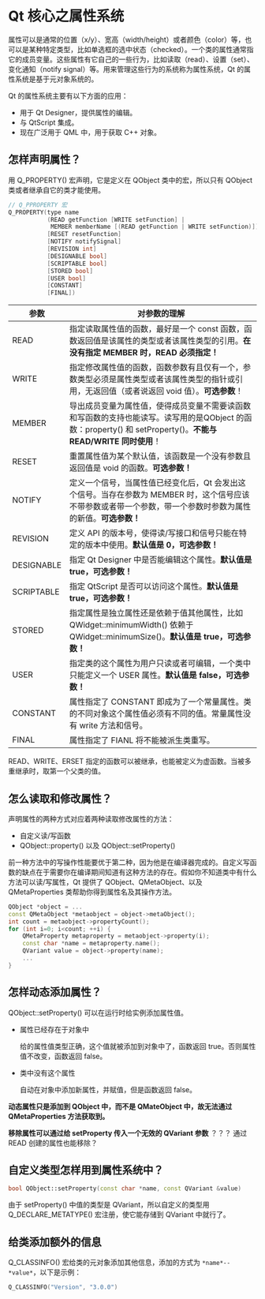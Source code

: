 # Qt 核心之属性系统

属性可以是通常的位置（x/y）、宽高（width/height）或者颜色（color）等，也可以是某种特定类型，比如单选框的选中状态（checked）。一个类的属性通常指它的成员变量。这些属性有它自己的一些行为，比如读取（read）、设置（set）、变化通知（notify signal）等。用来管理这些行为的系统称为属性系统，Qt 的属性系统是基于元对象系统的。

Qt 的属性系统主要有以下方面的应用：

* 用于 Qt Designer，提供属性的编辑。
* 与 QtScript 集成。
* 现在广泛用于 QML 中，用于获取 C++ 对象。

## 怎样声明属性？

用 Q_PROPERTY() 宏声明，它是定义在 QObject 类中的宏，所以只有 QObject 类或者继承自它的类才能使用。

```c++
// Q_PPROPERTY 宏
Q_PROPERTY(type name
           (READ getFunction [WRITE setFunction] |
            MEMBER memberName [(READ getFunction | WRITE setFunction)])
           [RESET resetFunction]
           [NOTIFY notifySignal]
           [REVISION int]
           [DESIGNABLE bool]
           [SCRIPTABLE bool]
           [STORED bool]
           [USER bool]
           [CONSTANT]
           [FINAL])
```

| 参数       | 对参数的理解                                                 |
| ---------- | ------------------------------------------------------------ |
| READ       | 指定读取属性值的函数，最好是一个 const 函数，函数返回值是该属性的类型或者该属性类型的引用。**在没有指定 MEMBER 时，READ 必须指定！** |
| WRITE      | 指定修改属性值的函数，函数参数有且仅有一个，参数类型必须是属性类型或者该属性类型的指针或引用，无返回值（或者说返回 void 值）。**可选参数**！ |
| MEMBER     | 导出成员变量为属性值，使得成员变量不需要读函数和写函数的支持也能读写。读写用的是QObject 的函数：property() 和 setProperty()。**不能与 READ/WRITE 同时使用**！ |
| RESET      | 重置属性值为某个默认值，该函数是一个没有参数且返回值是 void 的函数。**可选参数！** |
| NOTIFY     | 定义一个信号，当属性值已经变化后，Qt 会发出这个信号。当存在参数为 MEMBER 时，这个信号应该不带参数或者带一个参数，带一个参数时参数为属性的新值。**可选参数！** |
| REVISION   | 定义 API 的版本号，使得读/写接口和信号只能在特定的版本中使用。**默认值是 0，可选参数！** |
| DESIGNABLE | 指定 Qt Designer 中是否能编辑这个属性。**默认值是 true，可选参数！** |
| SCRIPTABLE | 指定 QtScript 是否可以访问这个属性。**默认值是 true，可选参数！** |
| STORED     | 指定属性是独立属性还是依赖于值其他属性，比如 QWidget::minimumWidth() 依赖于 QWidget::minimumSize()。**默认值是 true，可选参数！** |
| USER       | 指定类的这个属性为用户只读或者可编辑，一个类中只能定义一个 USER 属性。**默认值是 false，可选参数！** |
| CONSTANT   | 属性指定了 CONSTANT 即成为了一个常量属性。类的不同对象这个属性值必须有不同的值。常量属性没有 write 方法和信号。 |
| FINAL      | 属性指定了 FIANL 将不能被派生类重写。                        |

READ、WRITE、ERSET 指定的函数可以被继承，也能被定义为虚函数。当被多重继承时，取第一个父类的值。

## 怎么读取和修改属性？

声明属性的两种方式对应着两种读取修改属性的方法：

* 自定义读/写函数
* QObject::property() 以及 QObject::setProperty()

前一种方法中的写操作性能要优于第二种，因为他是在编译器完成的。自定义写函数的缺点在于需要你在编译期间知道有这种方法的存在。假如你不知道类中有什么方法可以读/写属性，Qt 提供了 QObject、QMetaObject、以及 QMetaProperties 类帮助你得到属性名及其操作方法。

```c++
QObject *object = ...
const QMetaObject *metaobject = object->metaObject();
int count = metaobject->propertyCount();
for (int i=0; i<count; ++i) {
    QMetaProperty metaproperty = metaobject->property(i);
    const char *name = metaproperty.name();
    QVariant value = object->property(name);
    ...
}
```

## 怎样动态添加属性？

QObject::setProperty() 可以在运行时给实例添加属性值。

* 属性已经存在于对象中

  给的属性值类型正确，这个值就被添加到对象中了，函数返回 true。否则属性值不改变，函数返回 false。

* 类中没有这个属性

  自动在对象中添加新属性，并赋值，但是函数返回 false。

**动态属性只是添加到 QObject 中，而不是 QMateObject 中，故无法通过 QMetaProperties 方法获取到。**

**移除属性可以通过给 setProperty 传入一个无效的 QVariant 参数** ？？？ 通过 READ 创建的属性也能移除？

## 自定义类型怎样用到属性系统中？

```c++
bool QObject::setProperty(const char *name, const QVariant &value)
```

由于 setProperty() 中值的类型是 QVariant，所以自定义的类型用 Q_DECLARE_METATYPE() 宏注册，使它能存储到 QVariant 中就行了。

## 给类添加额外的信息

Q_CLASSINFO() 宏给类的元对象添加其他信息，添加的方式为 `*name*--*value*`，以下是示例：

```c++
Q_CLASSINFO("Version", "3.0.0")
```